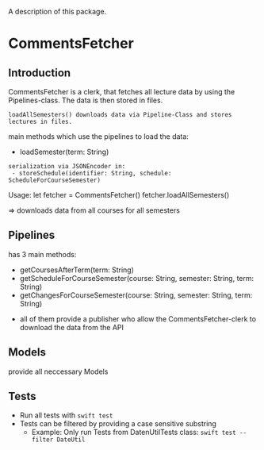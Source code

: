 A description of this package.


# CommentsFetcher

## Introduction

CommentsFetcher is a clerk, that fetches all lecture data by using the Pipelines-class.
The data is then stored in files.
```
loadAllSemesters() downloads data via Pipeline-Class and stores lectures in files.
```
main methods which use the pipelines to load the data:
 - loadSemester(term: String)
```
serialization via JSONEncoder in:
 - storeSchedule(identifier: String, schedule: ScheduleForCourseSemester)
```
 Usage:
let fetcher = CommentsFetcher()
fetcher.loadAllSemesters()

=> downloads data from all courses for all semesters

## Pipelines

has 3 main methods:
 - getCoursesAfterTerm(term: String)
 - getScheduleForCourseSemester(course: String, semester: String, term: String)
 - getChangesForCourseSemester(course: String, semester: String, term: String)
 
 * all of them provide a publisher who allow the CommentsFetcher-clerk to download the data from the API

## Models

provide all neccessary Models

## Tests 

* Run all tests with `swift test`
* Tests can be filtered by providing a case sensitive substring
    * Example: Only run Tests from DatenUtilTests class: `swift test --filter DateUtil`